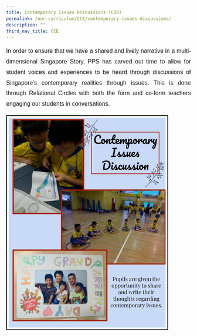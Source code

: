 ```yaml
---
title: Contemporary Issues Discussions (CID)
permalink: /our-curriculum/CCE/contemporary-issues-discussions/
description: ""
third_nav_title: CCE
---
```

<p style="font-family:Arial; font-size:16px; text-align:justify; line-height:1.8">In order to ensure that we have a shared and lively narrative in a multi-dimensional Singapore Story, PPS has carved out time to allow for student voices and experiences to be heard through discussions of Singapore’s contemporary realities through issues. This is done through Relational Circles with both the form and co-form teachers engaging our students in conversations.</p>

<img src="/images/CCE/CID.jpeg" style="width:85%; border:2px solid black; padding:5px">